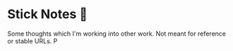 # Stick Notes 📝

Some thoughts which I'm working into other work. Not meant for reference or stable URLs.
P
